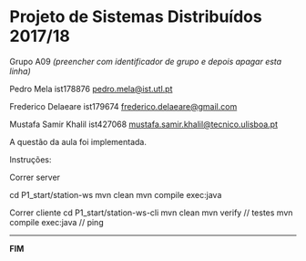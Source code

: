 # Projeto de Sistemas Distribuídos 2017/18 #

Grupo A09
*(preencher com identificador de grupo e depois apagar esta linha)*

Pedro Mela ist178876 pedro.mela@ist.utl.pt

Frederico Delaeare ist179674 frederico.delaeare@gmail.com

Mustafa Samir Khalil ist427068 mustafa.samir.khalil@tecnico.ulisboa.pt

A questão da aula foi implementada.

Instruções:

Correr server 

cd P1_start/station-ws
mvn clean
mvn compile exec:java


Correr cliente
cd P1_start/station-ws-cli
mvn clean
mvn verify // testes
mvn compile exec:java // ping

-------------------------------------------------------------------------------
**FIM**
